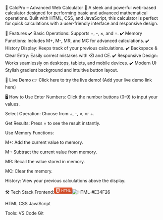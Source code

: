   🧮 CalcPro – Advanced Web Calculator 🌟
A sleek and powerful web-based calculator designed for performing basic and advanced mathematical operations. Built with HTML, CSS, and JavaScript, this calculator is perfect for quick calculations with a user-friendly interface and responsive design.

🌟 Features
✔️ Basic Operations: Supports +, -, ×, and ÷.
✔️ Memory Functions: Includes M+, M-, MR, and MC for advanced calculations.
✔️ History Display: Keeps track of your previous calculations.
✔️ Backspace & Clear Entry: Easily correct mistakes with ⌫ and CE.
✔️ Responsive Design: Works seamlessly on desktops, tablets, and mobile devices.
✔️ Modern UI: Stylish gradient background and intuitive button layout.

🚀 Live Demo
👉 Click here to try the live demo! (Add your live demo link here)

🖥️ How to Use
Enter Numbers: Click the number buttons (0-9) to input your values.

Select Operation: Choose from +, -, ×, or ÷.

Get Results: Press = to see the result instantly.

Use Memory Functions:

M+: Add the current value to memory.

M-: Subtract the current value from memory.

MR: Recall the value stored in memory.

MC: Clear the memory.

History: View your previous calculations above the display.

🛠️ Tech Stack
Frontend:<svg xmlns="http://www.w3.org/2000/svg" xmlns:xlink="http://www.w3.org/1999/xlink" width="59" height="20" role="img" aria-label="HTML"><title>HTML</title><linearGradient id="s" x2="0" y2="100%"><stop offset="0" stop-color="#bbb" stop-opacity=".1"/><stop offset="1" stop-opacity=".1"/></linearGradient><clipPath id="r"><rect width="59" height="20" rx="3" fill="#fff"/></clipPath><g clip-path="url(#r)"><rect width="0" height="20" fill="#555"/><rect x="0" width="59" height="20" fill="#e34f26"/><rect width="59" height="20" fill="url(#s)"/></g><g fill="#fff" text-anchor="middle" font-family="Verdana,Geneva,DejaVu Sans,sans-serif" text-rendering="geometricPrecision" font-size="110"><image x="5" y="3" width="14" height="14" xlink:href="data:image/svg+xml;base64,PHN2ZyBmaWxsPSJ3aGl0ZSIgcm9sZT0iaW1nIiB2aWV3Qm94PSIwIDAgMjQgMjQiIHhtbG5zPSJodHRwOi8vd3d3LnczLm9yZy8yMDAwL3N2ZyI+PHRpdGxlPkhUTUw1PC90aXRsZT48cGF0aCBkPSJNMS41IDBoMjFsLTEuOTEgMjEuNTYzTDExLjk3NyAyNGwtOC41NjQtMi40MzhMMS41IDB6bTcuMDMxIDkuNzVsLS4yMzItMi43MTggMTAuMDU5LjAwMy4yMy0yLjYyMkw1LjQxMiA0LjQxbC42OTggOC4wMWg5LjEyNmwtLjMyNiAzLjQyNi0yLjkxLjgwNC0yLjk1NS0uODEtLjE4OC0yLjExSDYuMjQ4bC4zMyA0LjE3MUwxMiAxOS4zNTFsNS4zNzktMS40NDMuNzQ0LTguMTU3SDguNTMxeiIvPjwvc3ZnPg=="/><text aria-hidden="true" x="385" y="150" fill="#010101" fill-opacity=".3" transform="scale(.1)" textLength="310">HTML</text><text x="385" y="140" transform="scale(.1)" fill="#fff" textLength="310">HTML</text></g></svg>![HTML-#E34F26](https://github.com/user-attachments/assets/09abceea-6ba0-47c5-a2ca-64e212fe5895)

HTML
CSS
JavaScript

Tools:
VS Code
Git
